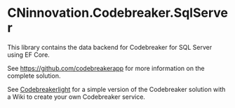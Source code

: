 # CNinnovation.Codebreaker.SqlServer

This library contains the data backend for Codebreaker for SQL Server using EF Core.

See https://github.com/codebreakerapp for more information on the complete solution.

See [Codebreakerlight](https://github.com/codebreakerapp/codebreakerlight) for a simple version of the Codebreaker solution with a Wiki to create your own Codebreaker service.
